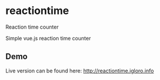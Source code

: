 # reactiontime
Reaction time counter

Simple vue.js reaction time counter


<h2>Demo</h2>

Live version can be found here: <a href="http://reactiontime.igloro.info">http://reactiontime.igloro.info</a>
